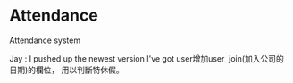 Attendance
==========

Attendance system

Jay : I pushed up the newest version I've got
user增加user_join(加入公司的日期)的欄位， 用以判斷特休假。